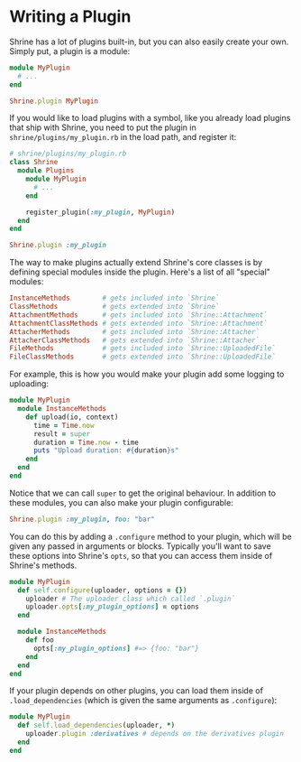 # Writing a Plugin

Shrine has a lot of plugins built-in, but you can also easily create your own.
Simply put, a plugin is a module:

```rb
module MyPlugin
  # ...
end

Shrine.plugin MyPlugin
```

If you would like to load plugins with a symbol, like you already load plugins
that ship with Shrine, you need to put the plugin in
`shrine/plugins/my_plugin.rb` in the load path, and register it:

```rb
# shrine/plugins/my_plugin.rb
class Shrine
  module Plugins
    module MyPlugin
      # ...
    end

    register_plugin(:my_plugin, MyPlugin)
  end
end
```
```rb
Shrine.plugin :my_plugin
```

The way to make plugins actually extend Shrine's core classes is by defining
special modules inside the plugin. Here's a list of all "special" modules:

```rb
InstanceMethods        # gets included into `Shrine`
ClassMethods           # gets extended into `Shrine`
AttachmentMethods      # gets included into `Shrine::Attachment`
AttachmentClassMethods # gets extended into `Shrine::Attachment`
AttacherMethods        # gets included into `Shrine::Attacher`
AttacherClassMethods   # gets extended into `Shrine::Attacher`
FileMethods            # gets included into `Shrine::UploadedFile`
FileClassMethods       # gets extended into `Shrine::UploadedFile`
```

For example, this is how you would make your plugin add some logging to
uploading:

```rb
module MyPlugin
  module InstanceMethods
    def upload(io, context)
      time = Time.now
      result = super
      duration = Time.now - time
      puts "Upload duration: #{duration}s"
    end
  end
end
```

Notice that we can call `super` to get the original behaviour. In addition to
these modules, you can also make your plugin configurable:

```rb
Shrine.plugin :my_plugin, foo: "bar"
```

You can do this by adding a `.configure` method to your plugin, which will be
given any passed in arguments or blocks. Typically you'll want to save these
options into Shrine's `opts`, so that you can access them inside of Shrine's
methods.

```rb
module MyPlugin
  def self.configure(uploader, options = {})
    uploader # The uploader class which called `.plugin`
    uploader.opts[:my_plugin_options] = options
  end

  module InstanceMethods
    def foo
      opts[:my_plugin_options] #=> {foo: "bar"}
    end
  end
end
```

If your plugin depends on other plugins, you can load them inside of
`.load_dependencies` (which is given the same arguments as `.configure`):

```rb
module MyPlugin
  def self.load_dependencies(uploader, *)
    uploader.plugin :derivatives # depends on the derivatives plugin
  end
end
```
